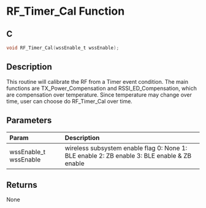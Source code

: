 # RF_Timer_Cal Function

## C

```c
void RF_Timer_Cal(wssEnable_t wssEnable);
```

## Description

 This routine will calibrate the RF from a Timer event condition. The main
 functions are TX_Power_Compensation and RSSI_ED_Compensation, which are
 compensation over temperature. Since temperature may change over time, user
 can choose do RF_Timer_Cal over time.

## Parameters

| Param | Description |
|:----- |:----------- |
| wssEnable_t wssEnable | wireless subsystem enable flag  0: None  1: BLE enable  2: ZB enable  3: BLE enable & ZB enable  

## Returns

 None 


